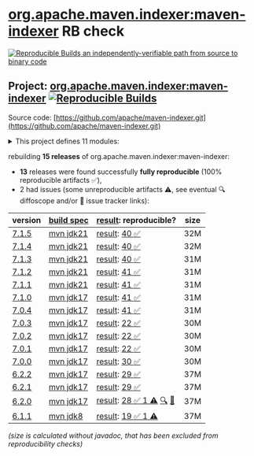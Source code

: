 [org.apache.maven.indexer:maven-indexer](https://central.sonatype.com/artifact/org.apache.maven.indexer/maven-indexer/versions) RB check
=======

[![Reproducible Builds](https://reproducible-builds.org/images/logos/rb.svg) an independently-verifiable path from source to binary code](https://reproducible-builds.org/)

## Project: [org.apache.maven.indexer:maven-indexer](https://central.sonatype.com/artifact/org.apache.maven.indexer/maven-indexer/versions) [![Reproducible Builds](https://img.shields.io/endpoint?url=https://raw.githubusercontent.com/jvm-repo-rebuild/reproducible-central/master/content/org/apache/maven/indexer/badge.json)](https://github.com/jvm-repo-rebuild/reproducible-central/blob/master/content/org/apache/maven/indexer/README.md)

Source code: [https://github.com/apache/maven-indexer.git](https://github.com/apache/maven-indexer.git)

<details><summary>This project defines 11 modules:</summary>

* [org.apache.maven.indexer:indexer-cli](https://central.sonatype.com/artifact/org.apache.maven.indexer/indexer-cli/overview)
* [org.apache.maven.indexer:indexer-core](https://central.sonatype.com/artifact/org.apache.maven.indexer/indexer-core/overview)
* [org.apache.maven.indexer:indexer-examples-basic](https://central.sonatype.com/artifact/org.apache.maven.indexer/indexer-examples-basic/overview)
* [org.apache.maven.indexer:indexer-examples-spring](https://central.sonatype.com/artifact/org.apache.maven.indexer/indexer-examples-spring/overview)
* [org.apache.maven.indexer:indexer-reader](https://central.sonatype.com/artifact/org.apache.maven.indexer/indexer-reader/overview)
* [org.apache.maven.indexer:maven-indexer](https://central.sonatype.com/artifact/org.apache.maven.indexer/maven-indexer/overview)
* [org.apache.maven.indexer:maven-indexer-examples](https://central.sonatype.com/artifact/org.apache.maven.indexer/maven-indexer-examples/overview)
* [org.apache.maven.indexer:search-api](https://central.sonatype.com/artifact/org.apache.maven.indexer/search-api/overview)
* [org.apache.maven.indexer:search-backend-indexer](https://central.sonatype.com/artifact/org.apache.maven.indexer/search-backend-indexer/overview)
* [org.apache.maven.indexer:search-backend-remoterepository](https://central.sonatype.com/artifact/org.apache.maven.indexer/search-backend-remoterepository/overview)
* [org.apache.maven.indexer:search-backend-smo](https://central.sonatype.com/artifact/org.apache.maven.indexer/search-backend-smo/overview)
</details>

rebuilding **15 releases** of org.apache.maven.indexer:maven-indexer:
- **13** releases were found successfully **fully reproducible** (100% reproducible artifacts :white_check_mark:),
- 2 had issues (some unreproducible artifacts :warning:, see eventual :mag: diffoscope and/or :memo: issue tracker links):

| version | [build spec](/BUILDSPEC.md) | [result](https://reproducible-builds.org/docs/jvm/): reproducible? | size |
| -- | --------- | ------ | -- |
| [7.1.5](https://central.sonatype.com/artifact/org.apache.maven.indexer/maven-indexer/7.1.5/pom) | [mvn jdk21](maven-indexer-7.1.5.buildspec) | [result](maven-indexer-7.1.5.buildinfo): [40 :white_check_mark: ](maven-indexer-7.1.5.buildcompare) | 32M |
| [7.1.4](https://central.sonatype.com/artifact/org.apache.maven.indexer/maven-indexer/7.1.4/pom) | [mvn jdk21](maven-indexer-7.1.4.buildspec) | [result](maven-indexer-7.1.4.buildinfo): [40 :white_check_mark: ](maven-indexer-7.1.4.buildcompare) | 32M |
| [7.1.3](https://central.sonatype.com/artifact/org.apache.maven.indexer/maven-indexer/7.1.3/pom) | [mvn jdk21](maven-indexer-7.1.3.buildspec) | [result](maven-indexer-7.1.3.buildinfo): [40 :white_check_mark: ](maven-indexer-7.1.3.buildcompare) | 31M |
| [7.1.2](https://central.sonatype.com/artifact/org.apache.maven.indexer/maven-indexer/7.1.2/pom) | [mvn jdk21](maven-indexer-7.1.2.buildspec) | [result](maven-indexer-7.1.2.buildinfo): [41 :white_check_mark: ](maven-indexer-7.1.2.buildcompare) | 31M |
| [7.1.1](https://central.sonatype.com/artifact/org.apache.maven.indexer/maven-indexer/7.1.1/pom) | [mvn jdk21](maven-indexer-7.1.1.buildspec) | [result](maven-indexer-7.1.1.buildinfo): [41 :white_check_mark: ](maven-indexer-7.1.1.buildcompare) | 31M |
| [7.1.0](https://central.sonatype.com/artifact/org.apache.maven.indexer/maven-indexer/7.1.0/pom) | [mvn jdk17](maven-indexer-7.1.0.buildspec) | [result](maven-indexer-7.1.0.buildinfo): [41 :white_check_mark: ](maven-indexer-7.1.0.buildcompare) | 31M |
| [7.0.4](https://central.sonatype.com/artifact/org.apache.maven.indexer/maven-indexer/7.0.4/pom) | [mvn jdk17](maven-indexer-7.0.4.buildspec) | [result](maven-indexer-7.0.4.buildinfo): [41 :white_check_mark: ](maven-indexer-7.0.4.buildcompare) | 31M |
| [7.0.3](https://central.sonatype.com/artifact/org.apache.maven.indexer/maven-indexer/7.0.3/pom) | [mvn jdk17](maven-indexer-7.0.3.buildspec) | [result](maven-indexer-7.0.3.buildinfo): [22 :white_check_mark: ](maven-indexer-7.0.3.buildcompare) | 30M |
| [7.0.2](https://central.sonatype.com/artifact/org.apache.maven.indexer/maven-indexer/7.0.2/pom) | [mvn jdk17](maven-indexer-7.0.2.buildspec) | [result](maven-indexer-7.0.2.buildinfo): [22 :white_check_mark: ](maven-indexer-7.0.2.buildcompare) | 30M |
| [7.0.1](https://central.sonatype.com/artifact/org.apache.maven.indexer/maven-indexer/7.0.1/pom) | [mvn jdk17](maven-indexer-7.0.1.buildspec) | [result](maven-indexer-7.0.1.buildinfo): [22 :white_check_mark: ](maven-indexer-7.0.1.buildcompare) | 30M |
| [7.0.0](https://central.sonatype.com/artifact/org.apache.maven.indexer/maven-indexer/7.0.0/pom) | [mvn jdk17](maven-indexer-7.0.0.buildspec) | [result](maven-indexer-7.0.0.buildinfo): [30 :white_check_mark: ](maven-indexer-7.0.0.buildcompare) | 30M |
| [6.2.2](https://central.sonatype.com/artifact/org.apache.maven.indexer/maven-indexer/6.2.2/pom) | [mvn jdk17](maven-indexer-6.2.2.buildspec) | [result](maven-indexer-6.2.2.buildinfo): [29 :white_check_mark: ](maven-indexer-6.2.2.buildcompare) | 37M |
| [6.2.1](https://central.sonatype.com/artifact/org.apache.maven.indexer/maven-indexer/6.2.1/pom) | [mvn jdk17](maven-indexer-6.2.1.buildspec) | [result](maven-indexer-6.2.1.buildinfo): [29 :white_check_mark: ](maven-indexer-6.2.1.buildcompare) | 37M |
| [6.2.0](https://central.sonatype.com/artifact/org.apache.maven.indexer/maven-indexer/6.2.0/pom) | [mvn jdk17](maven-indexer-6.2.0.buildspec) | [result](maven-indexer-6.2.0.buildinfo): [28 :white_check_mark:  1 :warning:](maven-indexer-6.2.0.buildcompare) [:mag:](maven-indexer-6.2.0.diffoscope) [:memo:](https://issues.apache.org/jira/browse/MINDEXER-156) | 37M |
| [6.1.1](https://central.sonatype.com/artifact/org.apache.maven.indexer/maven-indexer/6.1.1/pom) | [mvn jdk8](maven-indexer-6.1.1.buildspec) | [result](maven-indexer-6.1.1.buildinfo): [19 :white_check_mark:  1 :warning:](maven-indexer-6.1.1.buildcompare) | 37M |

<i>(size is calculated without javadoc, that has been excluded from reproducibility checks)</i>
